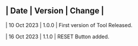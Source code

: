| Date        | Version | Change |
--------------------------------------------------------
| 10 Oct 2023 | 1.0.0   | First version of Tool Released.

| 16 Oct 2023  | 1.1.0   | RESET Button added. 